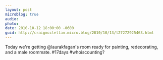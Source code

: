 ```yaml
---
layout: post
microblog: true
audio: 
photo: 
date: 2010-10-12 18:00:00 -0600
guid: http://craigmcclellan.micro.blog/2010/10/13/t27272925463.html
---
```

Today we're getting @laurakfagan's room ready for painting, redecorating, and a male roommate. #17days #whoiscounting?
